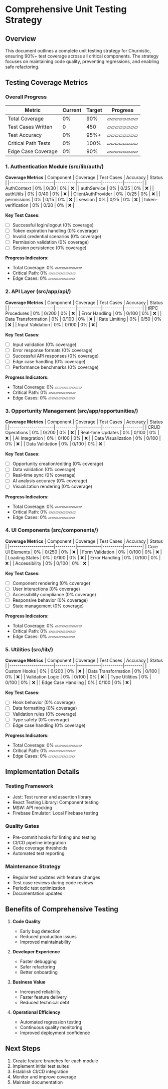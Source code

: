 # Comprehensive Unit Testing Strategy

## Overview
This document outlines a complete unit testing strategy for Churnistic, ensuring 90%+ test coverage across all critical components. The strategy focuses on maintaining code quality, preventing regressions, and enabling safe refactoring.

## Testing Coverage Metrics

### Overall Progress
| Metric               | Current | Target  | Progress |
|----------------------|---------|---------|----------|
| Total Coverage       | 0%      | 90%     | ▱▱▱▱▱▱▱▱ |
| Test Cases Written   | 0       | 450     | ▱▱▱▱▱▱▱▱ |
| Test Accuracy        | 0%      | 95%+    | ▱▱▱▱▱▱▱▱ |
| Critical Path Tests  | 0%      | 100%    | ▱▱▱▱▱▱▱▱ |
| Edge Case Coverage   | 0%      | 90%     | ▱▱▱▱▱▱▱▱ |

### 1. Authentication Module (src/lib/auth/)
**Coverage Metrics**
| Component            | Coverage | Test Cases | Accuracy | Status  |
|----------------------|----------|------------|----------|---------|
| AuthContext          | 0%       | 0/30       | 0%       | ❌      |
| authService          | 0%       | 0/25       | 0%       | ❌      |
| authUtils            | 0%       | 0/40       | 0%       | ❌      |
| ClientAuthProvider   | 0%       | 0/25       | 0%       | ❌      |
| permissions          | 0%       | 0/15       | 0%       | ❌      |
| session              | 0%       | 0/25       | 0%       | ❌      |
| token-verification   | 0%       | 0/20       | 0%       | ❌      |

**Key Test Cases:**
- [ ] Successful login/logout (0% coverage)
- [ ] Token expiration handling (0% coverage)
- [ ] Invalid credential scenarios (0% coverage)
- [ ] Permission validation (0% coverage)
- [ ] Session persistence (0% coverage)

**Progress Indicators:**
- Total Coverage: 0% ▱▱▱▱▱▱▱▱
- Critical Path: 0% ▱▱▱▱▱▱▱▱
- Edge Cases: 0% ▱▱▱▱▱▱▱▱

### 2. API Layer (src/app/api/)
**Coverage Metrics**
| Component            | Coverage | Test Cases | Accuracy | Status  |
|----------------------|----------|------------|----------|---------|
| tRPC Procedures      | 0%       | 0/200      | 0%       | ❌      |
| Error Handling       | 0%       | 0/100      | 0%       | ❌      |
| Data Transformation  | 0%       | 0/100      | 0%       | ❌      |
| Rate Limiting        | 0%       | 0/50       | 0%       | ❌      |
| Input Validation     | 0%       | 0/100      | 0%       | ❌      |

**Key Test Cases:**
- [ ] Input validation (0% coverage)
- [ ] Error response formats (0% coverage)
- [ ] Successful API responses (0% coverage)
- [ ] Edge case handling (0% coverage)
- [ ] Performance benchmarks (0% coverage)

**Progress Indicators:**
- Total Coverage: 0% ▱▱▱▱▱▱▱▱
- Critical Path: 0% ▱▱▱▱▱▱▱▱
- Edge Cases: 0% ▱▱▱▱▱▱▱▱

### 3. Opportunity Management (src/app/opportunities/)
**Coverage Metrics**
| Component            | Coverage | Test Cases | Accuracy | Status  |
|----------------------|----------|------------|----------|---------|
| CRUD Operations      | 0%       | 0/200      | 0%       | ❌      |
| Real-time Updates    | 0%       | 0/100      | 0%       | ❌      |
| AI Integration       | 0%       | 0/100      | 0%       | ❌      |
| Data Visualization   | 0%       | 0/100      | 0%       | ❌      |
| Data Validation      | 0%       | 0/100      | 0%       | ❌      |

**Key Test Cases:**
- [ ] Opportunity creation/editing (0% coverage)
- [ ] Data validation (0% coverage)
- [ ] Real-time sync (0% coverage)
- [ ] AI analysis accuracy (0% coverage)
- [ ] Visualization rendering (0% coverage)

**Progress Indicators:**
- Total Coverage: 0% ▱▱▱▱▱▱▱▱
- Critical Path: 0% ▱▱▱▱▱▱▱▱
- Edge Cases: 0% ▱▱▱▱▱▱▱▱

### 4. UI Components (src/components/)
**Coverage Metrics**
| Component            | Coverage | Test Cases | Accuracy | Status  |
|----------------------|----------|------------|----------|---------|
| Core UI Elements     | 0%       | 0/250      | 0%       | ❌      |
| Form Validation      | 0%       | 0/100      | 0%       | ❌      |
| Loading States       | 0%       | 0/100      | 0%       | ❌      |
| Error Handling       | 0%       | 0/100      | 0%       | ❌      |
| Accessibility        | 0%       | 0/100      | 0%       | ❌      |

**Key Test Cases:**
- [ ] Component rendering (0% coverage)
- [ ] User interactions (0% coverage)
- [ ] Accessibility compliance (0% coverage)
- [ ] Responsive behavior (0% coverage)
- [ ] State management (0% coverage)

**Progress Indicators:**
- Total Coverage: 0% ▱▱▱▱▱▱▱▱
- Critical Path: 0% ▱▱▱▱▱▱▱▱
- Edge Cases: 0% ▱▱▱▱▱▱▱▱

### 5. Utilities (src/lib/)
**Coverage Metrics**
| Component            | Coverage | Test Cases | Accuracy | Status  |
|----------------------|----------|------------|----------|---------|
| Custom Hooks         | 0%       | 0/200      | 0%       | ❌      |
| Data Transformation  | 0%       | 0/100      | 0%       | ❌      |
| Validation Logic     | 0%       | 0/100      | 0%       | ❌      |
| Type Utilities       | 0%       | 0/100      | 0%       | ❌      |
| Edge Case Handling   | 0%       | 0/100      | 0%       | ❌      |

**Key Test Cases:**
- [ ] Hook behavior (0% coverage)
- [ ] Data formatting (0% coverage)
- [ ] Validation rules (0% coverage)
- [ ] Type safety (0% coverage)
- [ ] Edge case handling (0% coverage)

**Progress Indicators:**
- Total Coverage: 0% ▱▱▱▱▱▱▱▱
- Critical Path: 0% ▱▱▱▱▱▱▱▱
- Edge Cases: 0% ▱▱▱▱▱▱▱▱

## Implementation Details

### Testing Framework
- Jest: Test runner and assertion library
- React Testing Library: Component testing
- MSW: API mocking
- Firebase Emulator: Local Firebase testing

### Quality Gates
- Pre-commit hooks for linting and testing
- CI/CD pipeline integration
- Code coverage thresholds
- Automated test reporting

### Maintenance Strategy
- Regular test updates with feature changes
- Test case reviews during code reviews
- Periodic test optimization
- Documentation updates

## Benefits of Comprehensive Testing

1. **Code Quality**
   - Early bug detection
   - Reduced production issues
   - Improved maintainability

2. **Developer Experience**
   - Faster debugging
   - Safer refactoring
   - Better onboarding

3. **Business Value**
   - Increased reliability
   - Faster feature delivery
   - Reduced technical debt

4. **Operational Efficiency**
   - Automated regression testing
   - Continuous quality monitoring
   - Improved deployment confidence

## Next Steps
1. Create feature branches for each module
2. Implement initial test suites
3. Establish CI/CD integration
4. Monitor and improve coverage
5. Maintain documentation